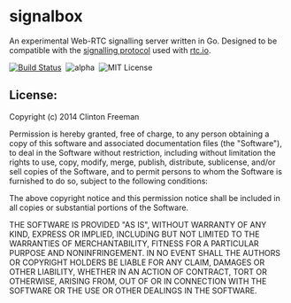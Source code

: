 signalbox
=========

An experimental Web-RTC signalling server written in Go. Designed to be compatible with the [signalling protocol](http://rtc.io/signalling-protocol.html#0) used with [rtc.io](http://rtc.io/).


[![Build Status](http://img.shields.io/travis/cfreeman/signalbox.svg?style=flat)](https://travis-ci.org/cfreeman/signalbox)&nbsp;
![alpha](https://img.shields.io/badge/stability-alpha-orange.svg?style=flat "Alpha")&nbsp;
![MIT License](http://img.shields.io/badge/license-MIT-blue.svg?style=flat "MIT License")

## License:

Copyright (c) 2014 Clinton Freeman

Permission is hereby granted, free of charge, to any person obtaining a copy
of this software and associated documentation files (the "Software"), to deal
in the Software without restriction, including without limitation the rights
to use, copy, modify, merge, publish, distribute, sublicense, and/or sell
copies of the Software, and to permit persons to whom the Software is
furnished to do so, subject to the following conditions:

The above copyright notice and this permission notice shall be included in all
copies or substantial portions of the Software.

THE SOFTWARE IS PROVIDED "AS IS", WITHOUT WARRANTY OF ANY KIND, EXPRESS OR
IMPLIED, INCLUDING BUT NOT LIMITED TO THE WARRANTIES OF MERCHANTABILITY,
FITNESS FOR A PARTICULAR PURPOSE AND NONINFRINGEMENT. IN NO EVENT SHALL THE
AUTHORS OR COPYRIGHT HOLDERS BE LIABLE FOR ANY CLAIM, DAMAGES OR OTHER
LIABILITY, WHETHER IN AN ACTION OF CONTRACT, TORT OR OTHERWISE, ARISING FROM,
OUT OF OR IN CONNECTION WITH THE SOFTWARE OR THE USE OR OTHER DEALINGS IN THE
SOFTWARE.

